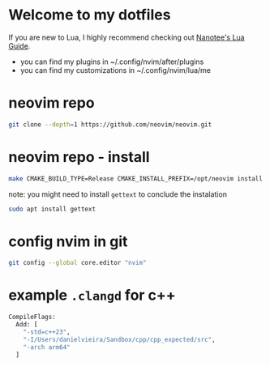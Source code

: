 # Welcome to my dotfiles

If you are new to Lua, I highly recommend checking out [Nanotee's Lua Guide](https://github.com/nanotee/nvim-lua-guide).

- you can find my plugins in ~/.config/nvim/after/plugins
- you can find my customizations in ~/.config/nvim/lua/me

# neovim repo

```bash
git clone --depth=1 https://github.com/neovim/neovim.git
```

# neovim repo - install
```bash
make CMAKE_BUILD_TYPE=Release CMAKE_INSTALL_PREFIX=/opt/neovim install
```

note: you might need to install `gettext` to conclude the instalation
```bash
sudo apt install gettext
```


# config nvim in git

```bash
git config --global core.editor "nvim"
```

# example `.clangd` for c++

```bash
CompileFlags:
  Add: [ 
    "-std=c++23", 
    "-I/Users/danielvieira/Sandbox/cpp/cpp_expected/src",
    "-arch arm64"
  ]
```

